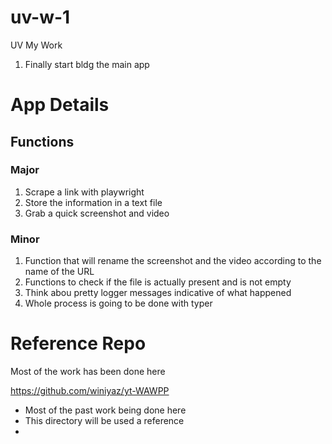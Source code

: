 # uv-w-1
UV My Work

1. Finally start bldg the main app

# App Details 

## Functions 

### Major 

1. Scrape a link with playwright 
2. Store the information in a text file 
3. Grab a quick screenshot and video 

### Minor
1. Function that will rename the screenshot and the video according to the name of the URL 
2. Functions to check if the file is actually present and is not empty 
3. Think abou pretty logger messages indicative of what happened
4. Whole process is going to be done with typer 

# Reference Repo

Most of the work has been done here

https://github.com/winiyaz/yt-WAWPP
- Most of the past work being done here
- This directory will be used a reference
- 
